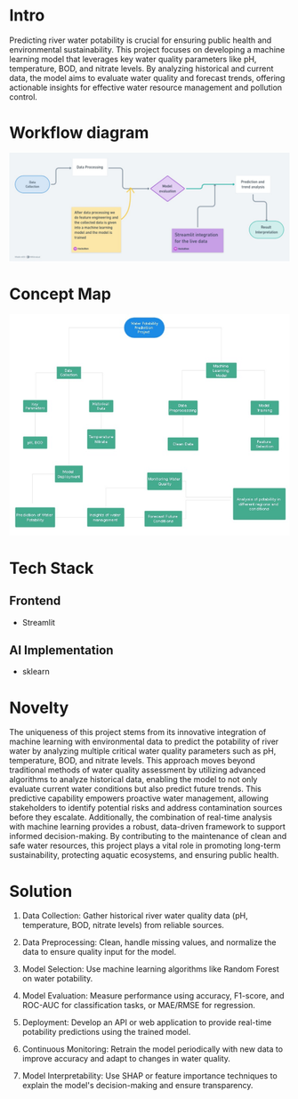 # Intro
Predicting river water potability is crucial for ensuring public health and environmental sustainability. This project focuses on developing a machine learning model that leverages key water quality parameters like pH, temperature, BOD, and nitrate levels. By analyzing historical and current data, the model aims to evaluate water quality and forecast trends, offering actionable insights for effective water resource management and pollution control.

# Workflow diagram
![workflow](workflow.jpeg)

# Concept Map
![](conceptmap.jpeg)

# Tech Stack
## Frontend
* Streamlit
## AI Implementation
* sklearn

# Novelty
The uniqueness of this project stems from its innovative integration of machine learning with environmental data to predict the potability of river water by analyzing multiple critical water quality parameters such as pH, temperature, BOD, and nitrate levels. This approach moves beyond traditional methods of water quality assessment by utilizing advanced algorithms to analyze historical data, enabling the model to not only evaluate current water conditions but also predict future trends. This predictive capability empowers proactive water management, allowing stakeholders to identify potential risks and address contamination sources before they escalate. Additionally, the combination of real-time analysis with machine learning provides a robust, data-driven framework to support informed decision-making. By contributing to the maintenance of clean and safe water resources, this project plays a vital role in promoting long-term sustainability, protecting aquatic ecosystems, and ensuring public health.

# Solution
1. Data Collection: Gather historical river water quality data (pH, temperature, BOD, nitrate levels) from reliable sources.

2. Data Preprocessing: Clean, handle missing values, and normalize the data to ensure quality input for the model.

3. Model Selection: Use machine learning algorithms like Random Forest on water potability.

4. Model Evaluation: Measure performance using accuracy, F1-score, and ROC-AUC for classification tasks, or MAE/RMSE for regression.

5. Deployment: Develop an API or web application to provide real-time potability predictions using the trained model.

6. Continuous Monitoring: Retrain the model periodically with new data to improve accuracy and adapt to changes in water quality.

7. Model Interpretability: Use SHAP or feature importance techniques to explain the model's decision-making and ensure transparency.
